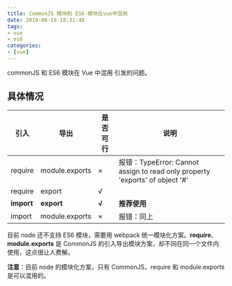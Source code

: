 ```yaml
---
title: CommonJS 模块和 ES6 模块在vue中混用
date: 2019-06-16 18:31:48
tags:
- vue
- es6
categories:
- [vue]
---
```

commonJS 和 ES6 模块在 Vue 中混用 引发的问题。

<!--more-->

## 具体情况

|引入|导出|是否可行|说明|
|---|---|---|---|
|require|module.exports|×|报错：TypeError: Cannot assign to read only property 'exports' of object '#<Object>'|
|require|export|√||
|**import**|**export**|**√**|**推荐使用**|
|import|module.exports|×|报错：同上|

目前 node 还不支持 ES6 模块，需要用 webpack 统一模块化方案。**require**、**module.exports** 是 CommonJS 的引入导出模块方案，却不同在同一个文件内使用，这点很让人费解。

**注意**：目前 node 的模块化方案，只有 CommonJS，require 和 module.exports 是可以混用的。